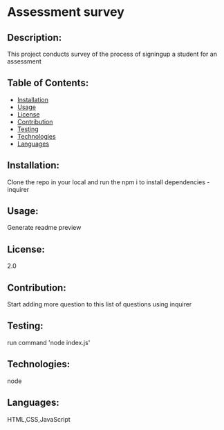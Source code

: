 # Assessment survey
## Description:
This project conducts survey of the process of signingup a student for an assessment

## Table of Contents:
* [Installation](#installation:)
* [Usage](#usage:)
* [License](#license:)
* [Contribution](#contribution:)
* [Testing](#testing:)
* [Technologies](#technologies:)
* [Languages](#languages:)

## Installation:
Clone the repo in your local and run the npm i to install dependencies - inquirer

## Usage:
Generate readme preview

## License:
2.0

## Contribution:
Start adding more question to this list of questions using inquirer

## Testing:
run command 'node index.js'

## Technologies:
node

## Languages:
HTML,CSS,JavaScript

